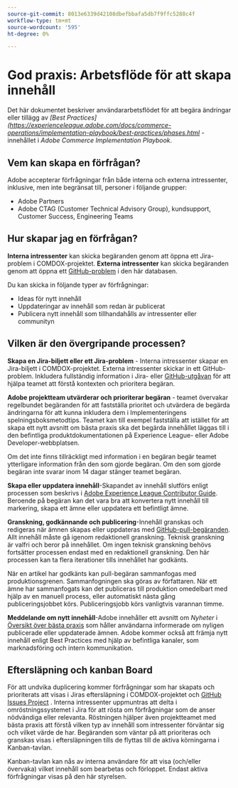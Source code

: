 ```yaml
---
source-git-commit: 8013e6339d42108dbefbbafa5db7f9ffc5288c4f
workflow-type: tm+mt
source-wordcount: '595'
ht-degree: 0%

---
```

# God praxis: Arbetsflöde för att skapa innehåll

Det här dokumentet beskriver användararbetsflödet för att begära ändringar eller tillägg av *[Best Practices](https://experienceleague.adobe.com/docs/commerce-operations/implementation-playbook/best-practices/phases.html* -innehållet i *Adobe Commerce Implementation Playbook*.

## Vem kan skapa en förfrågan?

Adobe accepterar förfrågningar från både interna och externa intressenter, inklusive, men inte begränsat till, personer i följande grupper:

- Adobe Partners
- Adobe CTAG (Customer Technical Advisory Group), kundsupport, Customer Success, Engineering Teams

## Hur skapar jag en förfrågan?

**Interna intressenter** kan skicka begäranden genom att öppna ett Jira-problem i COMDOX-projektet. **Externa intressenter** kan skicka begäranden genom att öppna ett [GitHub-problem](https://github.com/AdobeDocs/commerce-operations.en/issues/new/choose) i den här databasen.

Du kan skicka in följande typer av förfrågningar:

- Ideas för nytt innehåll
- Uppdateringar av innehåll som redan är publicerat
- Publicera nytt innehåll som tillhandahålls av intressenter eller communityn

## Vilken är den övergripande processen?


**Skapa en Jira-biljett eller ett Jira-problem** - Interna intressenter skapar en Jira-biljett i COMDOX-projektet. Externa intressenter skickar in ett GitHub-problem. Inkludera fullständig information i Jira- eller [GitHub-utgåvan](https://github.com/AdobeDocs/commerce-operations.en/issues/new/choose) för att hjälpa teamet att förstå kontexten och prioritera begäran.

**Adobe projektteam utvärderar och prioriterar begäran** - teamet övervakar regelbundet begäranden för att fastställa prioritet och utvärdera de begärda ändringarna för att kunna inkludera dem i Implementeringens spelningsboksmetodtips. Teamet kan till exempel fastställa att istället för att skapa ett nytt avsnitt om bästa praxis ska det begärda innehållet läggas till i den befintliga produktdokumentationen på Experience League- eller Adobe Developer-webbplatsen.

Om det inte finns tillräckligt med information i en begäran begär teamet ytterligare information från den som gjorde begäran. Om den som gjorde begäran inte svarar inom 14 dagar stänger teamet begäran.

**Skapa eller uppdatera innehåll**-Skapandet av innehåll slutförs enligt processen som beskrivs i [Adobe Experience League Contributor Guide](https://experienceleague.adobe.com/docs/contributor/contributor-guide/introduction.html). Beroende på begäran kan det vara bra att konvertera nytt innehåll till markering, skapa ett ämne eller uppdatera ett befintligt ämne.

**Granskning, godkännande och publicering**-Innehåll granskas och redigeras när ämnen skapas eller uppdateras med [GitHub-pull-begäranden](https://experienceleague.adobe.com/docs/contributor/contributor-guide/setup/git-fundamentals.html?lang=en#pull-requests). Allt innehåll måste gå igenom redaktionell granskning. Teknisk granskning är valfri och beror på innehållet. Om ingen teknisk granskning behövs fortsätter processen endast med en redaktionell granskning. Den här processen kan ta flera iterationer tills innehållet har godkänts.

När en artikel har godkänts kan pull-begäran sammanfogas med produktionsgrenen. Sammanfogningen ska göras av författaren. När ett ämne har sammanfogats kan det publiceras till produktion omedelbart med hjälp av en manuell process, eller automatiskt nästa gång publiceringsjobbet körs. Publiceringsjobb körs vanligtvis varannan timme.

**Meddelande om nytt innehåll**-Adobe innehåller ett avsnitt om *Nyheter* i [Översikt över bästa praxis](https://experienceleague.adobe.com/docs/commerce-operations/implementation-playbook/best-practices/phases.html?lang=en) som håller användarna informerade om nyligen publicerade eller uppdaterade ämnen. Adobe kommer också att främja nytt innehåll enligt Best Practices med hjälp av befintliga kanaler, som marknadsföring och intern kommunikation.

## Eftersläpning och kanban Board

För att undvika duplicering kommer förfrågningar som har skapats och prioriterats att visas i Jiras eftersläpning i COMDOX-projektet och [GitHub Issues Project](https://github.com/orgs/AdobeDocs/projects/6/views/1) . Interna intressenter uppmuntras att delta i omröstningssystemet i Jira för att rösta om förfrågningar som de anser nödvändiga eller relevanta. Röstningen hjälper även projektteamet med bästa praxis att förstå vilken typ av innehåll som intressenter förväntar sig och vilket värde de har. Begäranden som väntar på att prioriteras och granskas visas i eftersläpningen tills de flyttas till de aktiva körningarna i Kanban-tavlan.

Kanban-tavlan kan nås av interna användare för att visa (och/eller övervaka) vilket innehåll som bearbetas och förloppet. Endast aktiva förfrågningar visas på den här styrelsen.
